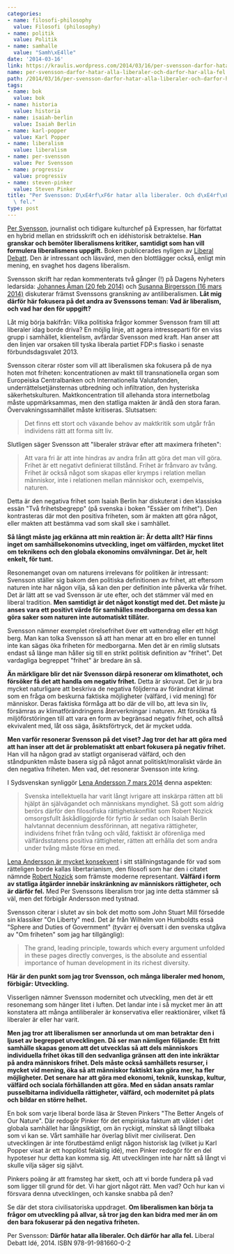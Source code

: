 ```yaml
---
categories:
- name: filosofi-philosophy
  value: Filosofi (philosophy)
- name: politik
  value: Politik
- name: samhalle
  value: "Samh\xE4lle"
date: '2014-03-16'
link: https://kraulis.wordpress.com/2014/03/16/per-svensson-darfor-hatar-alla-liberaler-och-darfor-har-alla-fel/
name: per-svensson-darfor-hatar-alla-liberaler-och-darfor-har-alla-fel
path: /2014/03/16/per-svensson-darfor-hatar-alla-liberaler-och-darfor-har-alla-fel/
tags:
- name: bok
  value: bok
- name: historia
  value: historia
- name: isaiah-berlin
  value: Isaiah Berlin
- name: karl-popper
  value: Karl Popper
- name: liberalism
  value: liberalism
- name: per-svensson
  value: Per Svensson
- name: progressiv
  value: progressiv
- name: steven-pinker
  value: Steven Pinker
title: "Per Svensson: D\xE4rf\xF6r hatar alla liberaler. Och d\xE4rf\xF6r har alla\
  \ fel."
type: post
---
```

[Per Svensson](http://sv.wikipedia.org/wiki/Per_Svensson_(journalist)), journalist och tidigare kulturchef på Expressen, har författat en hybrid mellan en stridsskrift och en idéhistorisk betraktelse. **Han granskar och bemöter liberalismens kritiker, samtidigt som han vill formulera liberalismens uppgift.** Boken publicerades nyligen av [Liberal Debatt](http://www.liberaldebatt.se/). Den är intressant och läsvärd, men den blottlägger också, enligt min mening, en svaghet hos dagens liberalism.

Svensson skrift har redan kommenterats två gånger (!) på Dagens Nyheters ledarsida: [Johannes Åman (20 feb 2014)](http://www.dn.se/ledare/signerat/politik-ar-att-satta-granser/)  och [Susanna Birgersson (16 mars 2014)](http://www.dn.se/ledare/signerat/liberalism-frals-oss-fran-politisk-religion/) diskuterar främst Svenssons granskning av antiliberalismen. **Låt mig därför här fokusera på det andra av Svenssons teman: Vad är liberalism, och vad har den för uppgift?**



Låt mig börja bakifrån: Vilka politiska frågor kommer Svensson fram till att liberaler idag borde driva? En möjlig linje, att agera intresseparti för en viss grupp i samhället, klientelism, avfärdar Svensson med kraft. Han anser att den linjen var orsaken till tyska liberala partiet FDP:s fiasko i senaste förbundsdagsvalet 2013.

Svensson citerar röster som vill att liberalismen ska fokusera på de nya hoten mot friheten: koncentrationen av makt till transnationella organ som Europeiska Centralbanken och Internationella Valutafonden, underrättelsetjänsternas utbredning och infiltration, den hysteriska säkerhetskulturen. Maktkoncentration till allehanda stora internetbolag måste uppmärksammas, men den statliga makten är ändå den stora faran. Övervakningssamhället måste kritiseras. Slutsatsen:

> Det finns ett stort och växande behov av maktkritik som utgår från individens rätt att forma sitt liv.

Slutligen säger Svensson att "liberaler strävar efter att maximera friheten":

> Att vara fri är att inte hindras av andra från att göra det man vill göra. Frihet är ett negativt definierat tillstånd. Frihet är frånvaro av tvång. Frihet är också något som skapas eller krymps i relation mellan människor, inte i relationen mellan människor och, exempelvis, naturen.

Detta är den negativa frihet som Isaiah Berlin har diskuterat i den klassiska essän "Två frihetsbegrepp" (på svenska i boken "Essäer om frihet"). Den kontrasteras där mot den positiva friheten, som är makten att göra något, eller makten att bestämma vad som skall ske i samhället.

**Så långt måste jag erkänna att min reaktion är: Är detta allt? Här finns inget om samhällsekonomins utveckling, inget om välfärden, mycket litet om teknikens och den globala ekonomins omvälvningar. Det är, helt enkelt, för tunt.**

Resonemanget ovan om naturens irrelevans för politiken är intressant: Svensson ställer sig bakom den politiska definitionen av frihet, att eftersom naturen inte har någon vilja, så kan den per definition inte påverka vår frihet. Det är lätt att se vad Svensson är ute efter, och det stämmer väl med en liberal tradition. **Men samtidigt är det något konstigt med det. Det måste ju anses vara ett positivt värde för samhälles medborgarna om dessa kan göra saker som naturen inte automatiskt tillåter.**

Svensson nämner exemplet rörelsefrihet över ett vattendrag eller ett högt berg. Man kan tolka Svensson så att han menar att en bro eller en tunnel inte kan sägas öka friheten för medborgarna. Men det är en rimlig slutsats endast så länge man håller sig till en strikt politisk definition av "frihet". Det vardagliga begreppet "frihet" är bredare än så.

**Än märkligare blir det när Svensson därpå resonerar om klimathotet, och försöker få det att handla om negativ frihet.** Detta är skruvat. Det är ju bra mycket naturligare att beskriva de negativa följderna av förändrat klimat som en fråga om beskurna faktiska möjligheter (välfärd, i vid mening) för människor. Deras faktiska förmåga att bo där de vill bo, att leva sin liv, försämras av klimatförändringens återverkningar i naturen. Att försöka få miljöförstöringen till att vara en form av begränsad negativ frihet, och alltså ekvivalent med, låt oss säga, åsiktsförtryck, det är mycket udda.

**Men varför resonerar Svensson på det viset? Jag tror det har att göra med att han inser att det är problematiskt att enbart fokusera på negativ frihet.** Han vill ha någon grad av statligt organiserad välfärd, och den ståndpunkten måste basera sig på något annat politiskt/moraliskt värde än den negativa friheten. Men vad, det resonerar Svensson inte kring.

I Sydsvenskan synliggör [Lena Andersson 7 mars 2014](http://www.sydsvenskan.se/kultur--nojen/bocker/bokrecensioner/i-osynliga-handers-klubb---lena-andersson-laser-per-svenssons-bok-om-liberalisme/) denna aspekten:

> Svenska intellektuella har varit långt ivrigare att inskärpa rätten att bli hjälpt än självägandet och människans myndighet. Så gott som aldrig berörs därför den filosofiska rättighetskonflikt som Robert Nozick omsorgsfullt åskådliggjorde för fyrtio år sedan och Isaiah Berlin halvtannat decennium dessförinnan, att negativa rättigheter, individens frihet från tvång och våld, faktiskt är oförenliga med välfärdsstatens positiva rättigheter, rätten att erhålla det som andra under tvång måste förse en med.

[Lena Andersson är mycket konsekvent](/posts/) i sitt ställningstagande för vad som rätteligen borde kallas libertarianism, den filosofi som har den i citatet nämnde [Robert Nozick](http://en.wikipedia.org/wiki/Robert_Nozick) som främste moderne representant. **Välfärd i form av statliga åtgärder innebär inskränkning av människors rättigheter, och är därför fel.** Med Per Svenssons liberalism tror jag inte detta stämmer så väl, men det förbigår Andersson med tystnad.

Svensson citerar i slutet av sin bok det motto som John Stuart Mill försedde sin klassiker "On Liberty" med. Det är från Wilhelm von Humboldts essä "Sphere and Duties of Government" (tyvärr ej översatt i den svenska utgåva av "Om friheten" som jag har tillgänglig):

> The grand, leading principle, towards which every argument unfolded in these pages directly converges, is the absolute and essential importance of human development in its richest diversity.

**Här är den punkt som jag tror Svensson, och många liberaler med honom, förbigår: Utveckling.**

Visserligen nämner Svensson modernitet och utveckling, men det är ett resonemang som hänger litet i luften. Det landar inte i så mycket mer än att konstatera att många antiliberaler är konservativa eller reaktionärer, vilket få liberaler är eller har varit.

**Men jag tror att liberalismen ser annorlunda ut om man betraktar den i ljuset av begreppet utvecklingen. Då ser man nämligen följande: Ett fritt samhälle skapas genom att det utvecklas så att dels människors individuella frihet ökas till den sedvanliga gränsen att den inte inkräktar på andra människors frihet. Dels måste också samhällets resurser, i mycket vid mening, öka så att människor faktiskt kan göra mer, ha fler möjligheter. Det senare har att göra med ekonomi, teknik, kunskap, kultur, välfärd och sociala förhållanden att göra. Med en sådan ansats ramlar pusselbitarna individuella rättigheter, välfärd, och modernitet på plats och bildar en större helhet.**

En bok som varje liberal borde läsa är Steven Pinkers "The Better Angels of Our Nature". Där redogör Pinker för det empiriska faktum att våldet i det globala samhället har långsiktigt, om än ryckigt, minskat så långt tillbaka som vi kan se. Vårt samhälle har överlag blivit mer civiliserat. Den utvecklingen är inte förutbestämd enligt någon historisk lag (vilket ju Karl Popper visat är ett hopplöst felaktig idé), men Pinker redogör för en del hypoteser hur detta kan komma sig. Att utvecklingen inte har nått så långt vi skulle vilja säger sig självt.

Pinkers poäng är att framsteg har skett, och att vi borde fundera på vad som ligger till grund för det. Vi har gjort något rätt. Men vad? Och hur kan vi försvara denna utvecklingen, och kanske snabba på den?

Se där det stora civilisatoriska uppdraget. **Om liberalismen kan börja ta frågor om utveckling på allvar, så tror jag den kan bidra med mer än om den bara fokuserar på den negativa friheten.**

Per Svensson: **Därför hatar alla liberaler. Och därför har alla fel.** Liberal Debatt Idé, 2014. ISBN 978-91-981660-0-2

